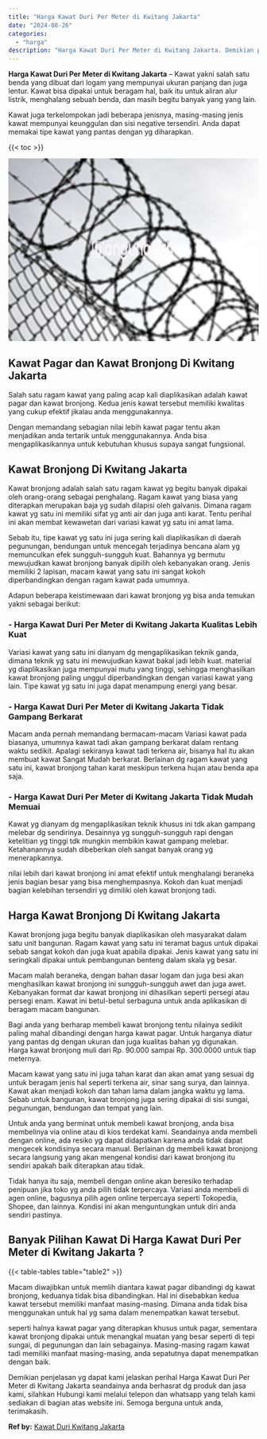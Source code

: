 ```yaml
---
title: "Harga Kawat Duri Per Meter di Kwitang Jakarta"
date: "2024-08-26"
categories: 
  - "harga"
description: "Harga Kawat Duri Per Meter di Kwitang Jakarta. Demikian penjelasan yg dapat kami jelaskan perihal Harga Kawat Duri Per Meter di Kwitang Jakarta seandainya an..."
---
```


**Harga Kawat Duri Per Meter di Kwitang Jakarta** – Kawat yakni salah satu benda yang dibuat dari logam yang mempunyai ukuran panjang dan juga lentur. Kawat bisa dipakai untuk beragam hal, baik itu untuk aliran alur listrik, menghalang sebuah benda, dan masih begitu banyak yang yang lain.

Kawat juga terkelompokan jadi beberapa jenisnya, masing-masing jenis kawat mempunyai keunggulan dan sisi negative tersendiri. Anda dapat memakai tipe kawat yang pantas dengan yg diharapkan.

{{< toc >}}

![Harga Kawat Duri Per Meter di Kwitang Jakarta](/images/jual-kawat-murah39.png)

## Kawat Pagar dan Kawat Bronjong Di Kwitang Jakarta

Salah satu ragam kawat yang paling acap kali diaplikasikan adalah kawat pagar dan kawat bronjong. Kedua jenis kawat tersebut memiliki kwalitas yang cukup efektif jikalau anda menggunakannya.

Dengan memandang sebagian nilai lebih kawat pagar tentu akan menjadikan anda tertarik untuk menggunakannya. Anda bisa mengaplikasikannya untuk kebutuhan khusus supaya sangat fungsional.

## Kawat Bronjong Di Kwitang Jakarta

Kawat bronjong adalah salah satu ragam kawat yg begitu banyak dipakai oleh orang-orang sebagai penghalang. Ragam kawat yang biasa yang diterapkan merupakan baja yg sudah dilapisi oleh galvanis. Dimana ragam kawat yg satu ini memiliki sifat yg anti air dan juga anti karat. Tentu perihal ini akan membat kewawetan dari variasi kawat yg satu ini amat lama.

Sebab itu, tipe kawat yg satu ini juga sering kali diaplikasikan di daerah pegunungan, bendungan untuk mencegah terjadinya bencana alam yg memunculkan efek sungguh-sungguh kuat. Bahannya yg bermutu mewujudkan kawat bronjong banyak dipilih oleh kebanyakan orang. Jenis memiliki 2 lapisan, macam kawat yang satu ini sangat kokoh diperbandingkan dengan ragam kawat pada umumnya.

Adapun beberapa keistimewaan dari kawat bronjong yg bisa anda temukan yakni sebagai berikut:

### \- Harga Kawat Duri Per Meter di Kwitang Jakarta Kualitas Lebih Kuat

Variasi kawat yang satu ini dianyam dg mengaplikasikan teknik ganda, dimana teknik yg satu ini mewujudkan kawat bakal jadi lebih kuat. material yg diaplikasikan juga mempunyai mutu yang tinggi, sehingga menghasilkan kawat bronjong paling unggul diperbandingkan dengan variasi kawat yang lain. Tipe kawat yg satu ini juga dapat menampung energi yang besar.

### \- Harga Kawat Duri Per Meter di Kwitang Jakarta Tidak Gampang Berkarat

Macam anda pernah memandang bermacam-macam Variasi kawat pada biasanya, umumnya kawat tadi akan gampang berkarat dalam rentang waktu sedikit. Apalagi sekiranya kawat tadi terkena air, bisanya hal itu akan membuat kawat Sangat Mudah berkarat. Berlainan dg ragam kawat yang satu ini, kawat bronjong tahan karat meskipun terkena hujan atau benda apa saja.

### \- Harga Kawat Duri Per Meter di Kwitang Jakarta Tidak Mudah Memuai

Kawat yg dianyam dg mengaplikasikan teknik khusus ini tdk akan gampang melebar dg sendirinya. Desainnya yg sungguh-sungguh rapi dengan ketelitian yg tinggi tdk mungkin membikin kawat gampang melebar. Ketahanannya sudah dibeberkan oleh sangat banyak orang yg menerapkannya.

nilai lebih dari kawat bronjong ini amat efektif untuk menghalangi beraneka jenis bagian besar yang bisa menghempasnya. Kokoh dan kuat menjadi bagian kelebihan tersendiri yg dimiliki oleh kawat bronjong tadi.

## Harga Kawat Bronjong Di Kwitang Jakarta

Kawat bronjong juga begitu banyak diaplikasikan oleh masyarakat dalam satu unit bangunan. Ragam kawat yang satu ini teramat bagus untuk dipakai sebab sangat kokoh dan juga kuat apabila dipakai. Jenis kawat yang satu ini seringkali dipakai untuk pembangunan benteng dalam skala yg besar.

Macam malah beraneka, dengan bahan dasar logam dan juga besi akan menghasilkan kawat bronjong ini sungguh-sungguh awet dan juga awet. Kebanyakan format dar kawat bronjong ini dihasilkan seperti persegi atau persegi enam. Kawat ini betul-betul serbaguna untuk anda aplikasikan di beragam macam bangunan.

Bagi anda yang berharap membeli kawat bronjong tentu nilainya sedikit paling mahal dibandingi dengan harga kawat pagar. Untuk harganya diatur yang pantas dg dengan ukuran dan juga kualitas bahan yg digunakan. Harga kawat bronjong muli dari Rp. 90.000 sampai Rp. 300.0000 untuk tiap meternya.

Macam kawat yang satu ini juga tahan karat dan akan amat yang sesuai dg untuk beragam jenis hal seperti terkena air, sinar sang surya, dan lainnya. Kawat akan menjadi kokoh dan tahan lama dalam jangka waktu yg lama. Sebab untuk bangunan, kawat bronjong juga sering dipakai di sisi sungai, pegunungan, bendungan dan tempat yang lain.

Untuk anda yang berminat untuk membeli kawat bronjong, anda bisa membelinya via online atau di kios terdekat kami. Seandainya anda membeli dengan online, ada resiko yg dapat didapatkan karena anda tidak dapat mengecek kondisinya secara manual. Berlainan dg membeli kawat bronjong secara langsung yang akan mengenal kondisi dari kawat bronjong itu sendiri apakah baik diterapkan atau tidak.

Tidak hanya itu saja, membeli dengan online akan beresiko terhadap penipuan jika toko yg anda pilih tidak terpercaya. Variasi anda membeli di agen online, bagusnya pilih agen online terpercaya seperti Tokopedia, Shopee, dan lainnya. Kondisi ini akan menguntungkan untuk diri anda sendiri pastinya.

## Banyak Pilihan Kawat Di Harga Kawat Duri Per Meter di Kwitang Jakarta ?

{{< table-tables table="table2" >}}

Macam diwajibkan untuk memlih diantara kawat pagar dibandingi dg kawat bronjong, keduanya tidak bisa dibandingkan. Hal ini disebabkan kedua kawat tersebut memiliki manfaat masing-masing. Dimana anda tidak bisa menggunakan untuk hal yg sama dalam menempatkan kawat tersebut.

seperti halnya kawat pagar yang diterapkan khusus untuk pagar, sementara kawat bronjong dipakai untuk menangkal muatan yang besar seperti di tepi sungai, di pegunungan dan lain sebagainya. Masing-masing ragam kawat tadi memiliki manfaat masing-masing, anda sepatutnya dapat menempatkan dengan baik.

Demikian penjelasan yg dapat kami jelaskan perihal Harga Kawat Duri Per Meter di Kwitang Jakarta seandainya anda berhasrat dg produk dan jasa kami, silahkan Hubungi kami melalui telepon dan whatsapp yang telah kami sediakan di bagian atas website ini. Semoga berguna untuk anda, terimakasih.

**Ref by:** [Kawat Duri Kwitang Jakarta](https://id.wikipedia.org/wiki/Kawat)
